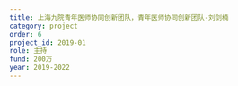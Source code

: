```yaml
---
title: 上海九院青年医师协同创新团队，青年医师协同创新团队-刘剑楠
category: project
order: 6
project_id: 2019-01
role: 主持
fund: 200万
year: 2019-2022
---
```

